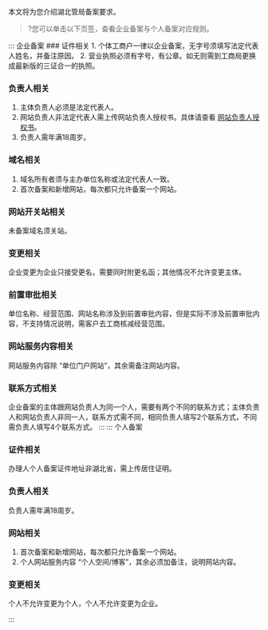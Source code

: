 本文将为您介绍湖北管局备案要求。
>?您可以单击以下页签，查看企业备案与个人备案对应规则。


<dx-tabs>
::: 企业备案
### 证件相关
1. 个体工商户一律以企业备案，无字号须填写法定代表人姓名，并备注原因。
2. 营业执照必须有字号，有公章。如无则需到工商局更换成最新版的三证合一的执照。

### 负责人相关
1. 主体负责人必须是法定代表人。
2. 网站负责人非法定代表人需上传网站负责人授权书。具体请查看 [网站负责人授权书](https://cloud.tencent.com/document/product/243/14968#book3)。
3. 负责人需年满18周岁。

### 域名相关
1. 域名所有者须与主办单位名称或法定代表人一致。
2. 首次备案和新增网站，每次都只允许备案一个网站。

### 网站开关站相关
未备案域名须关站。

### 变更相关
企业变更为企业只接受更名，需要同时附更名函；其他情况不允许变更主体。

### 前置审批相关
单位名称、经营范围、网站名称涉及到前置审批内容，但是实际不涉及前置审批内容，不支持情况说明，需客户去工商核减经营范围。

### 网站服务内容相关
网站服务内容除 “单位门户网站”，其余需备注网站内容。

### 联系方式相关
企业备案的主体跟网站负责人为同一个人，需要有两个不同的联系方式；主体负责人和网站负责人非同一人，联系方式需不同，相同负责人填写2个联系方式，不同需负责人填写4个联系方式。
:::
::: 个人备案
### 证件相关
办理人个人备案证件地址非湖北省，需上传居住证明。

### 负责人相关
负责人需年满18周岁。

### 网站相关
1. 首次备案和新增网站，每次都只允许备案一个网站。
2. 个人网站服务内容 “个人空间/博客”，其余必须加备注，说明网站内容。

### 变更相关
个人不允许变更为个人，个人不允许变更为企业。

:::
</dx-tabs>
